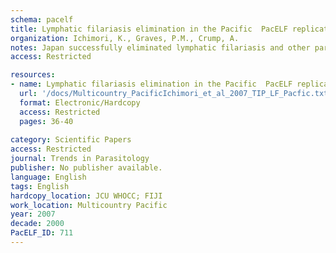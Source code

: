 ```yaml
---
schema: pacelf
title: Lymphatic filariasis elimination in the Pacific  PacELF replicating Japanese success
organization: Ichimori, K., Graves, P.M., Crump, A.
notes: Japan successfully eliminated lymphatic filariasis and other parasitic diseases through community-driven, integrated nationwide campaigns undertaken during the 1960s and 1970s. The campaigns also created a cadre of experienced clinicians, scientists and public health workers with excellent technical and operational knowledge and a positive attitude towards filariasis elimination. These factors, and the humanitarian desire to improve health in neighbouring nations, influenced Japan to support filariasis control efforts overseas, starting in the 1970s and continuing through to the inception of the Pacific Programme to Eliminate Lymphatic Filariasis (PacELF) in 1999. The unique community-driven, self-help approach of Japan to disease control and health improvement profoundly influenced the activities of PacELF. PacELF is demonstrating that the successful national disease-elimination model in Japan can be extended to the regional level.
access: Restricted

resources:
- name: Lymphatic filariasis elimination in the Pacific  PacELF replicating Japanese success
  url: '/docs/Multicountry_PacificIchimori_et_al_2007_TIP_LF_Pacfic.txt'
  format: Electronic/Hardcopy
  access: Restricted
  pages: 36-40
 
category: Scientific Papers
access: Restricted
journal: Trends in Parasitology
publisher: No publisher available. 
language: English 
tags: English 
hardcopy_location: JCU WHOCC; FIJI
work_location: Multicountry Pacific
year: 2007
decade: 2000
PacELF_ID: 711
---
```

